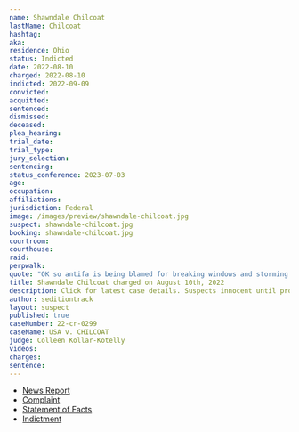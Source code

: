 ```yaml
---
name: Shawndale Chilcoat
lastName: Chilcoat
hashtag:
aka:
residence: Ohio
status: Indicted
date: 2022-08-10
charged: 2022-08-10
indicted: 2022-09-09
convicted:
acquitted:
sentenced:
dismissed:
deceased:
plea_hearing:
trial_date:
trial_type:
jury_selection:
sentencing:
status_conference: 2023-07-03
age:
occupation:
affiliations:
jurisdiction: Federal
image: /images/preview/shawndale-chilcoat.jpg
suspect: shawndale-chilcoat.jpg
booking: shawndale-chilcoat.jpg
courtroom:
courthouse:
raid:
perpwalk:
quote: "OK so antifa is being blamed for breaking windows and storming congress. Um no, it was us I was with them and couldn’t be more proud. Please stop giving them credit and realize trumps side has crazies too and they should stew on that for awhile."
title: Shawndale Chilcoat charged on August 10th, 2022
description: Click for latest case details. Suspects innocent until proven guilty.
author: seditiontrack
layout: suspect
published: true
caseNumber: 22-cr-0299
caseName: USA v. CHILCOAT
judge: Colleen Kollar-Kotelly
videos:
charges:
sentence:
---
```

- [News Report](https://mercercountyoutlook.net/2022/08/12/celina-residents-arrested-on-january-6th-capitol-charges/)
- [Complaint](https://www.justice.gov/usao-dc/case-multi-defendant/file/1525766/download)
- [Statement of Facts](https://www.justice.gov/usao-dc/case-multi-defendant/file/1525771/download)
- [Indictment](https://storage.courtlistener.com/recap/gov.uscourts.dcd.247218/gov.uscourts.dcd.247218.20.0.pdf)
